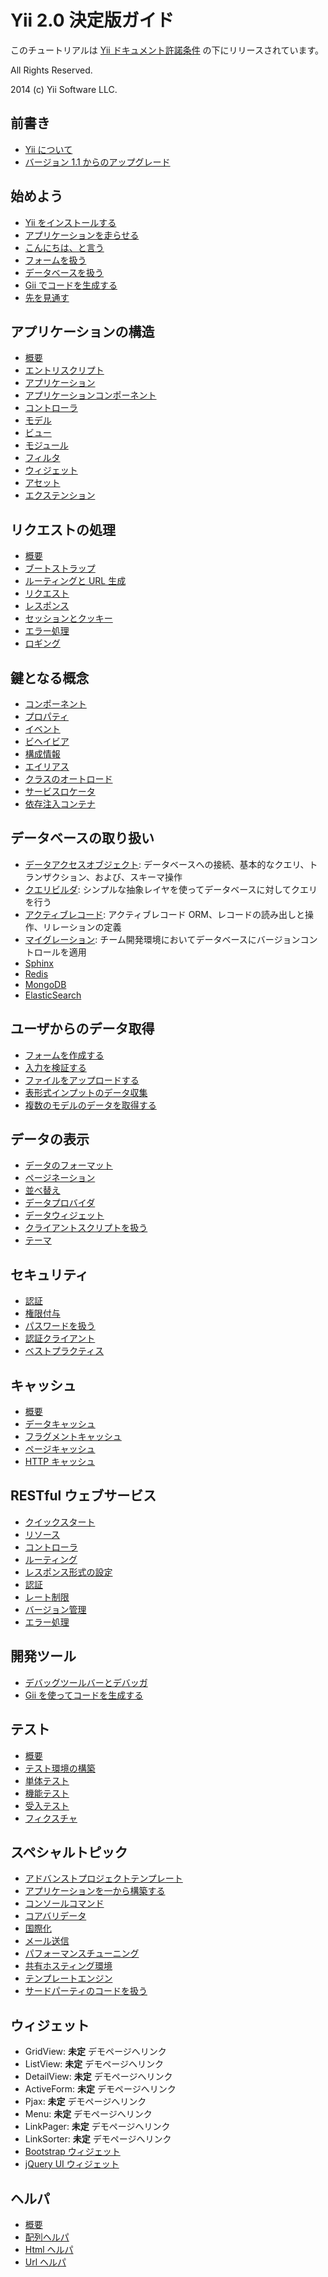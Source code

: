 Yii 2.0 決定版ガイド
====================

このチュートリアルは [Yii ドキュメント許諾条件](http://www.yiiframework.com/doc/terms/) の下にリリースされています。

All Rights Reserved.

2014 (c) Yii Software LLC.


前書き
------

* [Yii について](intro-yii.md)
* [バージョン 1.1 からのアップグレード](intro-upgrade-from-v1.md)


始めよう
--------

* [Yii をインストールする](start-installation.md)
* [アプリケーションを走らせる](start-workflow.md)
* [こんにちは、と言う](start-hello.md)
* [フォームを扱う](start-forms.md)
* [データベースを扱う](start-databases.md)
* [Gii でコードを生成する](start-gii.md)
* [先を見通す](start-looking-ahead.md)


アプリケーションの構造
----------------------

* [概要](structure-overview.md)
* [エントリスクリプト](structure-entry-scripts.md)
* [アプリケーション](structure-applications.md)
* [アプリケーションコンポーネント](structure-application-components.md)
* [コントローラ](structure-controllers.md)
* [モデル](structure-models.md)
* [ビュー](structure-views.md)
* [モジュール](structure-modules.md)
* [フィルタ](structure-filters.md)
* [ウィジェット](structure-widgets.md)
* [アセット](structure-assets.md)
* [エクステンション](structure-extensions.md)


リクエストの処理
----------------

* [概要](runtime-overview.md)
* [ブートストラップ](runtime-bootstrapping.md)
* [ルーティングと URL 生成](runtime-routing.md)
* [リクエスト](runtime-requests.md)
* [レスポンス](runtime-responses.md)
* [セッションとクッキー](runtime-sessions-cookies.md)
* [エラー処理](runtime-handling-errors.md)
* [ロギング](runtime-logging.md)


鍵となる概念
------------

* [コンポーネント](concept-components.md)
* [プロパティ](concept-properties.md)
* [イベント](concept-events.md)
* [ビヘイビア](concept-behaviors.md)
* [構成情報](concept-configurations.md)
* [エイリアス](concept-aliases.md)
* [クラスのオートロード](concept-autoloading.md)
* [サービスロケータ](concept-service-locator.md)
* [依存注入コンテナ](concept-di-container.md)


データベースの取り扱い
----------------------

* [データアクセスオブジェクト](db-dao.md): データベースへの接続、基本的なクエリ、トランザクション、および、スキーマ操作
* [クエリビルダ](db-query-builder.md): シンプルな抽象レイヤを使ってデータベースに対してクエリを行う
* [アクティブレコード](db-active-record.md): アクティブレコード ORM、レコードの読み出しと操作、リレーションの定義
* [マイグレーション](db-migrations.md): チーム開発環境においてデータベースにバージョンコントロールを適用
* [Sphinx](https://github.com/yiisoft/yii2-sphinx/blob/master/docs/guide-ja/README.md)
* [Redis](https://github.com/yiisoft/yii2-redis/blob/master/docs/guide-ja/README.md)
* [MongoDB](https://github.com/yiisoft/yii2-mongodb/blob/master/docs/guide-ja/README.md)
* [ElasticSearch](https://github.com/yiisoft/yii2-elasticsearch/blob/master/docs/guide-ja/README.md)


ユーザからのデータ取得
----------------------

* [フォームを作成する](input-forms.md)
* [入力を検証する](input-validation.md)
* [ファイルをアップロードする](input-file-upload.md)
* [表形式インプットのデータ収集](input-tabular-input.md)
* [複数のモデルのデータを取得する](input-multiple-models.md)


データの表示
------------

* [データのフォーマット](output-formatting.md)
* [ページネーション](output-pagination.md)
* [並べ替え](output-sorting.md)
* [データプロバイダ](output-data-providers.md)
* [データウィジェット](output-data-widgets.md)
* [クライアントスクリプトを扱う](output-client-scripts.md)
* [テーマ](output-theming.md)


セキュリティ
------------

* [認証](security-authentication.md)
* [権限付与](security-authorization.md)
* [パスワードを扱う](security-passwords.md)
* [認証クライアント](https://github.com/yiisoft/yii2-authclient/blob/master/docs/guide-ja/README.md)
* [ベストプラクティス](security-best-practices.md)


キャッシュ
----------

* [概要](caching-overview.md)
* [データキャッシュ](caching-data.md)
* [フラグメントキャッシュ](caching-fragment.md)
* [ページキャッシュ](caching-page.md)
* [HTTP キャッシュ](caching-http.md)


RESTful ウェブサービス
----------------------

* [クイックスタート](rest-quick-start.md)
* [リソース](rest-resources.md)
* [コントローラ](rest-controllers.md)
* [ルーティング](rest-routing.md)
* [レスポンス形式の設定](rest-response-formatting.md)
* [認証](rest-authentication.md)
* [レート制限](rest-rate-limiting.md)
* [バージョン管理](rest-versioning.md)
* [エラー処理](rest-error-handling.md)


開発ツール
----------

* [デバッグツールバーとデバッガ](https://github.com/yiisoft/yii2-debug/blob/master/docs/guide-ja/README.md)
* [Gii を使ってコードを生成する](https://github.com/yiisoft/yii2-gii/blob/master/docs/guide/README.md)


テスト
------

* [概要](test-overview.md)
* [テスト環境の構築](test-environment-setup.md)
* [単体テスト](test-unit.md)
* [機能テスト](test-functional.md)
* [受入テスト](test-acceptance.md)
* [フィクスチャ](test-fixtures.md)


スペシャルトピック
------------------

* [アドバンストプロジェクトテンプレート](https://github.com/yiisoft/yii2-app-advanced/blob/master/docs/guide-ja/README.md)
* [アプリケーションを一から構築する](tutorial-start-from-scratch.md)
* [コンソールコマンド](tutorial-console.md)
* [コアバリデータ](tutorial-core-validators.md)
* [国際化](tutorial-i18n.md)
* [メール送信](tutorial-mailing.md)
* [パフォーマンスチューニング](tutorial-performance-tuning.md)
* [共有ホスティング環境](tutorial-shared-hosting.md)
* [テンプレートエンジン](tutorial-template-engines.md)
* [サードパーティのコードを扱う](tutorial-yii-integration.md)


ウィジェット
------------

* GridView: **未定** デモページへリンク
* ListView: **未定** デモページへリンク
* DetailView: **未定** デモページへリンク
* ActiveForm: **未定** デモページへリンク
* Pjax: **未定** デモページへリンク
* Menu: **未定** デモページへリンク
* LinkPager: **未定** デモページへリンク
* LinkSorter: **未定** デモページへリンク
* [Bootstrap ウィジェット](https://github.com/yiisoft/yii2-bootstrap/blob/master/docs/guide-ja/README.md)
* [jQuery UI ウィジェット](https://github.com/yiisoft/yii2-jui/blob/master/docs/guide-ja/README.md)


ヘルパ
------

* [概要](helper-overview.md)
* [配列ヘルパ](helper-array.md)
* [Html ヘルパ](helper-html.md)
* [Url ヘルパ](helper-url.md)
